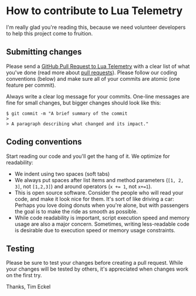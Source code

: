 # How to contribute to Lua Telemetry

I'm really glad you're reading this, because we need volunteer developers to help this project come to fruition.

## Submitting changes

Please send a [GitHub Pull Request to Lua Telemetry](https://github.com/iNavFlight/LuaTelemetry/pull/new/master) with a clear list of what you've done (read more about [pull requests](https://help.github.com/articles/about-pull-requests/)). Please follow our coding conventions (below) and make sure all of your commits are atomic (one feature per commit).

Always write a clear log message for your commits. One-line messages are fine for small changes, but bigger changes should look like this:

    $ git commit -m "A brief summary of the commit
    > 
    > A paragraph describing what changed and its impact."

## Coding conventions

Start reading our code and you'll get the hang of it. We optimize for readability:

  * We indent using two spaces (soft tabs)
  * We always put spaces after list items and method parameters (`[1, 2, 3]`, not `[1,2,3]`) and around operators (`x += 1`, not `x+=1`).
  * This is open source software. Consider the people who will read your code, and make it look nice for them. It's sort of like driving a car: Perhaps you love doing donuts when you're alone, but with passengers the goal is to make the ride as smooth as possible.
  * While code readability is important, script execution speed and memory usage are also a major concern.  Sometimes, writing less-readable code is desirable due to execution speed or memory usage constraints.

## Testing

Please be sure to test your changes before creating a pull request. While your changes will be tested by others, it's appreciated when changes work on the first try.

Thanks,
Tim Eckel
